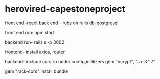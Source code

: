 # herovired-capestoneproject
front end -react
back end - ruby on rails
db-postgresql

front end run:
npm start

backend run-
rails s -p 3002

frontend-
install axios, router

backend- include cors.rb under config,initilizers
gem "bcrypt", "~> 3.1.7"

gem "rack-cors"
install bundle

